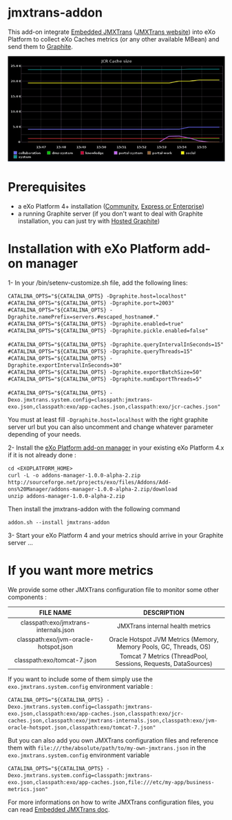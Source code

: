 jmxtrans-addon
==============

This add-on integrate [Embedded JMXTrans](https://github.com/jmxtrans/embedded-jmxtrans) ([JMXTrans website](http://www.jmxtrans.org/)) into eXo Platform to collect eXo Caches metrics (or any other available MBean) and send them to [Graphite](https://github.com/graphite-project/graphite-web).

![graph sample](doc/jcr-cache-size.jpg)

# Prerequisites

* a eXo Platform 4+ installation ([Community](http://community.exoplatform.com/portal/intranet/downloads), [Express or Enterprise](http://www.exoplatform.com/company/en/products/editions))
* a running Graphite server (if you don't want to deal with Graphite installation, you can just try with [Hosted Graphite](http://www.hostedgraphite.com/))

# Installation with eXo Platform add-on manager

1- In your <EXOPLATFORM>/bin/setenv-customize.sh file, add the following lines:

    CATALINA_OPTS="${CATALINA_OPTS} -Dgraphite.host=localhost"
    #CATALINA_OPTS="${CATALINA_OPTS} -Dgraphite.port=2003"
    #CATALINA_OPTS="${CATALINA_OPTS} -Dgraphite.namePrefix=servers.#escaped_hostname#."
    #CATALINA_OPTS="${CATALINA_OPTS} -Dgraphite.enabled=true"
    #CATALINA_OPTS="${CATALINA_OPTS} -Dgraphite.pickle.enabled=false"

    #CATALINA_OPTS="${CATALINA_OPTS} -Dgraphite.queryIntervalInSeconds=15"
    #CATALINA_OPTS="${CATALINA_OPTS} -Dgraphite.queryThreads=15"
    #CATALINA_OPTS="${CATALINA_OPTS} -Dgraphite.exportIntervalInSeconds=30"
    #CATALINA_OPTS="${CATALINA_OPTS} -Dgraphite.exportBatchSize=50"
    #CATALINA_OPTS="${CATALINA_OPTS} -Dgraphite.numExportThreads=5"

    #CATALINA_OPTS="${CATALINA_OPTS} -Dexo.jmxtrans.system.config=classpath:jmxtrans-exo.json,classpath:exo/app-caches.json,classpath:exo/jcr-caches.json"

You must at least fill `-Dgraphite.host=localhost` with the right graphite server url but you can also uncomment and change whatever parameter depending of your needs.

2- Install the [eXo Platform add-on manager](http://blog.exoplatform.com/en/2013/12/20/boost-platform-new-add-ons-manager) in your existing eXo Platform 4.x if it is not already done :

    cd <EXOPLATFORM_HOME>
    curl -L -o addons-manager-1.0.0-alpha-2.zip http://sourceforge.net/projects/exo/files/Addons/Add-ons%20Manager/addons-manager-1.0.0-alpha-2.zip/download
    unzip addons-manager-1.0.0-alpha-2.zip

Then install the jmxtrans-addon with the following command

    addon.sh --install jmxtrans-addon

3- Start your eXo Platform 4 and your metrics should arrive in your Graphite server ...


# If you want more metrics

We provide some other JMXTrans configuration file to monitor some other components :

| FILE NAME | DESCRIPTION |
| :-------------: | :-------------: |
| classpath:exo/jmxtrans-internals.json | JMXTrans internal health metrics |
| classpath:exo/jvm-oracle-hotspot.json | Oracle Hotspot JVM Metrics (Memory, Memory Pools, GC, Threads, OS) |
| classpath:exo/tomcat-7.json | Tomcat 7 Metrics (ThreadPool, Sessions, Requests, DataSources)|

If you want to include some of them simply use the `exo.jmxtrans.system.config` environment variable :

	CATALINA_OPTS="${CATALINA_OPTS} -Dexo.jmxtrans.system.config=classpath:jmxtrans-exo.json,classpath:exo/app-caches.json,classpath:exo/jcr-caches.json,classpath:exo/jmxtrans-internals.json,classpath:exo/jvm-oracle-hotspot.json,classpath:exo/tomcat-7.json"

But you can also add you own JMXTrans configuration files and reference them with `file:///the/absolute/path/to/my-own-jmxtrans.json` in the `exo.jmxtrans.system.config` environment variable

	CATALINA_OPTS="${CATALINA_OPTS} -Dexo.jmxtrans.system.config=classpath:jmxtrans-exo.json,classpath:exo/app-caches.json,file:///etc/my-app/business-metrics.json"

For more informations on how to write JMXTrans configuration files, you can read [Embedded JMXTrans doc](https://github.com/jmxtrans/embedded-jmxtrans/wiki/Configuration).